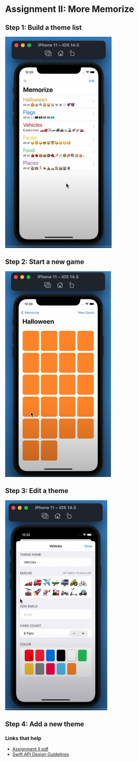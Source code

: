 # Assignment II: More Memorize

## Step 1: Build a theme list

![](images/1.png)

## Step 2: Start a new game

![](images/2.png)

## Step 3: Edit a theme

![](images/3.png)

## Step 4: Add a new theme

### Links that help

- [Assignment II pdf](https://cs193p.sites.stanford.edu/sites/g/files/sbiybj16636/files/media/file/Assignment%202.pdf)
- [Swift API Design Guidelines](https://www.swift.org/documentation/api-design-guidelines/)


